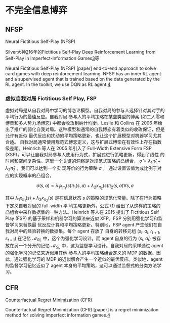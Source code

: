 # 不完全信息博弈

## NFSP

Neural Fictitious Self-Play (NFSP)

Silver大神[2]16年的Fictitious Self-Play Deep Reinforcement Learning from Self-Play in Imperfect-Information Games[3]等

Neural Fictitious Self-Play (NFSP) [paper] end-to-end approach to solve card games with deep reinforcement learning. NFSP has an inner RL agent and a supervised agent that is trained based on the data generated by the RL agent. In the toolkit, we use DQN as RL agent.[4]

### 虚拟自我对局 Fictitious Self Play, FSP

虚拟对局是从自我对局中学习的博恋论模型。自我对局的参与人选择针对其对手的平均行为的最佳反应。自我对局 参与人的平均策略在某些类型的博栾 (如二人零和博栾和多人势力场博恋) 中都会收玫到纳什均衡。Leslie 和 Collins 在 2006 年给出了推广的弱化自我对局。这种模型和通常的自我博恋有着类似的收玫保证，但是允许有近似 最优反应和扰动的平均策略更新，也让这个扩展模型对机器学习尤其合适。
自我对局通常使用规范式博恋定义，这与扩展式博栾在有效性上存在指数级差距。Heinrich 等人在 2005 年引入了 Full-Width Extensive Form FSP (XSP)，可以让自我对局参与人使用行为式，扩展式进行策略更新，得到了线性 的时间和空间复杂性。这里一个关键的洞察是对规范式策略的凸组合， $\hat{\sigma}=\lambda_1 \hat{\pi}_1+\lambda_2 \hat{\pi}_2$ ，我们可以达到一个实 现等价的行为策略 $\sigma$  ， 通过设置该值为成比例于对应的实现概率的凸组合，

$$
\sigma(s, a) \propto \lambda_1 x_{\pi_1}(s) \pi_1(s, a)+\lambda_2 x_{\pi_2}(s) \pi_2(s, a) \forall s, a
$$

其中 $\lambda_1 x_{\pi_1}(s)+\lambda_2 x_{\pi_2}(s)$ 是在信息状态 $s$ 的策略的规范化常量。除了在行为策略下定义自我对局的 full-width 平 均策略更新外，公式 (1) 给出了从这样的策略的凸组合中采样数据集的一种方法。Heinrich 等人在 2015 提出了 Fictitious Self Play (FSP) 的基于采样和机器学习的算法来近似 XFP。FSP 分别用强化学习和监督学习来替换最 优反应计算和平均策略更新。特别地，FSP agent 产生他们在自我对局中的经验转换的数据集。每个 agent 存放了 自身的转移元组 $\left(s_t, a_t, r_{t+1}, s_{t+1}\right)$ 在记忆 $\mathcal{M}_{R L}$ 中，这个为强化学习设计。而 agent 自身的行为 $\left(s_t, a_t\right)$ 被存放在另一个分开的记忆 $\mathcal{M}_{S L}$ 中，这为监督学习设计。自我对局的采样通过 agent 的强化学习的记忆来近似用其他 参与人的平均策略组合定义的 MDP 的数据。因此，通过强化学习的 MDP 的近似解会产生一个近似的最优反应。类似地，agent 的监督学习记忆近似了 agent 本身的平均策略，这可以通过监督式的分类方法学习。

###


## CFR

Counterfactual Regret Minimization (CFR)

Counterfactual Regret Minimization (CFR) [paper] is a regret minimizaiton method for solving imperfect information games.[4]

[1]: https://rlcard.org/
[2]: https://zhuanlan.zhihu.com/p/25239682
[3]: https://arxiv.org/abs/1603.01121
[4]: https://rlcard.org/algorithms.html#nfsp
[5]: http://tigerneil.github.io/2016/05/30/nsfp/

